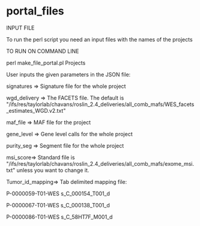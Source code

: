 # portal_files
INPUT FILE

To run the perl script you need an input files with the names of the projects


TO RUN ON COMMAND LINE

perl make_file_portal.pl Projects 


User inputs the given parameters in the JSON file: 

signatures => Signature file for the whole project

wgd_delivery => The FACETS file. The default is "/ifs/res/taylorlab/chavans/roslin_2.4_deliveries/all_comb_mafs/WES_facets_estimates_WGD.v2.txt"

maf_file => MAF file for the project

gene_level => Gene level calls for the whole project

purity_seg => Segment file for the whole project

msi_score=> Standard file is "/ifs/res/taylorlab/chavans/roslin_2.4_deliveries/all_comb_mafs/exome_msi.txt" unless you want to change it.


Tumor_id_mapping=> Tab delimited mapping file:

P-0000059-T01-WES       s_C_000154_T001_d

P-0000067-T01-WES       s_C_000138_T001_d

P-0000086-T01-WES       s_C_58HT7F_M001_d



